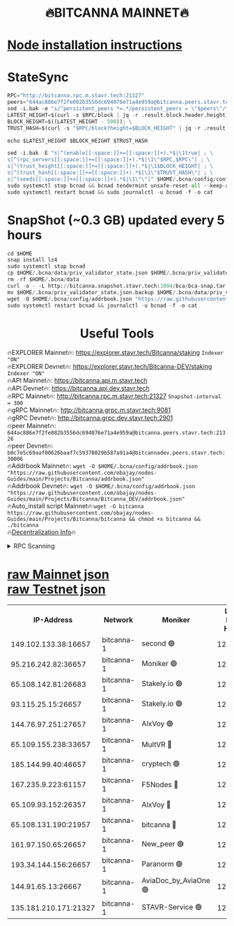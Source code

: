 <h1 align="center"> 🔥BITCANNA MAINNET🔥</h1>


[Node installation instructions](https://github.com/obajay/nodes-Guides/tree/main/Projects/Bitcanna)
=

# StateSync
```python
RPC="http://bitcanna.rpc.m.stavr.tech:21327"
peers="644ac886e7f2fe082b3556dc694076e71a4e959a@bitcanna.peers.stavr.tech:21326"
sed -i.bak -e "s/^persistent_peers *=.*/persistent_peers = \"$peers\"/" $HOME/.bcna/config/config.toml
LATEST_HEIGHT=$(curl -s $RPC/block | jq -r .result.block.header.height); \
BLOCK_HEIGHT=$((LATEST_HEIGHT - 500)); \
TRUST_HASH=$(curl -s "$RPC/block?height=$BLOCK_HEIGHT" | jq -r .result.block_id.hash)

echo $LATEST_HEIGHT $BLOCK_HEIGHT $TRUST_HASH

sed -i.bak -E "s|^(enable[[:space:]]+=[[:space:]]+).*$|\1true| ; \
s|^(rpc_servers[[:space:]]+=[[:space:]]+).*$|\1\"$RPC,$RPC\"| ; \
s|^(trust_height[[:space:]]+=[[:space:]]+).*$|\1$BLOCK_HEIGHT| ; \
s|^(trust_hash[[:space:]]+=[[:space:]]+).*$|\1\"$TRUST_HASH\"| ; \
s|^(seeds[[:space:]]+=[[:space:]]+).*$|\1\"\"|" $HOME/.bcna/config/config.toml
sudo systemctl stop bcnad && bcnad tendermint unsafe-reset-all --keep-addr-book
sudo systemctl restart bcnad && sudo journalctl -u bcnad -f -o cat
```
# SnapShot (~0.3 GB) updated every 5 hours
```python
cd $HOME
snap install lz4
sudo systemctl stop bcnad
cp $HOME/.bcna/data/priv_validator_state.json $HOME/.bcna/priv_validator_state.json.backup
rm -rf $HOME/.bcna/data
curl -o - -L http://bitcanna.snapshot.stavr.tech:1004/bca/bca-snap.tar.lz4 | lz4 -c -d - | tar -x -C $HOME/.bcna --strip-components 2
mv $HOME/.bcna/priv_validator_state.json.backup $HOME/.bcna/data/priv_validator_state.json
wget -O $HOME/.bcna/config/addrbook.json "https://raw.githubusercontent.com/obajay/nodes-Guides/main/Projects/Bitcanna/addrbook.json"
sudo systemctl restart bcnad && journalctl -u bcnad -f -o cat
```

 <h1 align="center"> Useful Tools</h1>

🔥EXPLORER Mainnet🔥:    https://explorer.stavr.tech/Bitcanna/staking          `Indexer "ON"` \
🔥EXPLORER Devnet🔥:     https://explorer.stavr.tech/Bitcanna-DEV/staking     `Indexer "ON"` \
🔥API Mainnet🔥:         https://bitcanna.api.m.stavr.tech \
🔥API Devnet🔥:          https://bitcanna.api.dev.stavr.tech \
🔥RPC Mainnet🔥:         http://bitcanna.rpc.m.stavr.tech:21327         `Snapshot-interval = 300` \
🔥gRPC Mainnet🔥:        http://bitcanna.grpc.m.stavr.tech:9081 \
🔥gRPC Devnet🔥:         http://bitcanna.grpc.dev.stavr.tech:2901 \
🔥peer Mainnet🔥:        `644ac886e7f2fe082b3556dc694076e71a4e959a@bitcanna.peers.stavr.tech:21326` \
🔥peer Devnet🔥:         `b0c7e5c69aaf00626baaf7c59370029b587a91a4@bitcannadev.peers.stavr.tech:30006` \
🔥Addrbook Mainnet🔥:    ```wget -O $HOME/.bcna/config/addrbook.json "https://raw.githubusercontent.com/obajay/nodes-Guides/main/Projects/Bitcanna/addrbook.json"``` \
🔥Addrbook Devnet🔥:    ```wget -O $HOME/.bcna/config/addrbook.json "https://raw.githubusercontent.com/obajay/nodes-Guides/main/Projects/Bitcanna/Bitcanna_DEV/addrbook.json"``` \
🔥Auto_install script Mainnet🔥:```wget -O bitcanna https://raw.githubusercontent.com/obajay/nodes-Guides/main/Projects/Bitcanna/bitcanna && chmod +x bitcanna && ./bitcanna``` \
🔥[Decentralization Info](https://github.com/obajay/StateSync-snapshots/tree/main/Projects/Bitcanna/Decentralization)🔥


<details>
<summary>RPC Scanning</summary>

<h2 align="center"> We scan nodes in real time every 4 hours. And we provide the final result of RPC endpoints.
We cannot influence the operation of these nodes in any way. </h2>


```python
If Voting Power is higher than 0 --> then the Node is a validator of the network and may be subject to attack and be a potential threat to the chain.
```
```python
We marked such validators with a red symbol
```

</details>

[raw Mainnet json](https://rpc-check.bcam.stavr.tech/bcam/rpc-bcam-result.json) \
[raw Testnet json](https://github.com/obajay/StateSync-snapshots/tree/main/Projects/Bitcanna/Rpc-Check-Testnet)
=



<table><tr><th>IP-Address</th><th>Network</th><th>Moniker</th><th>Latest Block Height</th><th>Earliest Block Height</th><th>Catching Up</th><th>Tx Index</th><th>Voting Power</th><th>Scan Time</th></tr><tr><td>149.102.133.38:16657</td><td>bitcanna-1</td><td>second 🟢</td><td>12326615</td><td>1</td><td>False</td><td>on</td><td>0</td><td>2024-01-28T07:08:04.470029072UTC</td></tr><tr><td>95.216.242.82:36657</td><td>bitcanna-1</td><td>Moniker 🟢</td><td>12326605</td><td>5776907</td><td>False</td><td>on</td><td>0</td><td>2024-01-28T07:07:04.374928740UTC</td></tr><tr><td>65.108.142.81:26683</td><td>bitcanna-1</td><td>Stakely.io 🟢</td><td>12326609</td><td>6152001</td><td>False</td><td>on</td><td>0</td><td>2024-01-28T07:07:30.589927144UTC</td></tr><tr><td>93.115.25.15:26657</td><td>bitcanna-1</td><td>Stakely.io 🟢</td><td>12326608</td><td>6520001</td><td>False</td><td>on</td><td>0</td><td>2024-01-28T07:07:24.049114310UTC</td></tr><tr><td>144.76.97.251:27657</td><td>bitcanna-1</td><td>AlxVoy 🟢</td><td>12326613</td><td>8805201</td><td>False</td><td>on</td><td>0</td><td>2024-01-28T07:07:53.862509986UTC</td></tr><tr><td>65.109.155.238:33657</td><td>bitcanna-1</td><td>MultVR 🔴</td><td>12326610</td><td>9933415</td><td>False</td><td>on</td><td>351967</td><td>2024-01-28T07:07:35.390221142UTC</td></tr><tr><td>185.144.99.40:46657</td><td>bitcanna-1</td><td>cryptech 🟢</td><td>12326604</td><td>11528001</td><td>False</td><td>on</td><td>0</td><td>2024-01-28T07:06:59.965395243UTC</td></tr><tr><td>167.235.9.223:61157</td><td>bitcanna-1</td><td>F5Nodes 🔴</td><td>12326611</td><td>12084001</td><td>False</td><td>on</td><td>570</td><td>2024-01-28T07:07:37.742252112UTC</td></tr><tr><td>65.109.93.152:26357</td><td>bitcanna-1</td><td>AlxVoy 🔴</td><td>12326615</td><td>12109301</td><td>False</td><td>on</td><td>1391754</td><td>2024-01-28T07:08:05.086576269UTC</td></tr><tr><td>65.108.131.190:21957</td><td>bitcanna-1</td><td>bitcanna 🔴</td><td>12326611</td><td>12226611</td><td>False</td><td>on</td><td>409304</td><td>2024-01-28T07:07:42.203251931UTC</td></tr><tr><td>161.97.150.65:26657</td><td>bitcanna-1</td><td>New_peer 🟢</td><td>12326609</td><td>12254001</td><td>False</td><td>on</td><td>0</td><td>2024-01-28T07:07:30.879745856UTC</td></tr><tr><td>193.34.144.156:26657</td><td>bitcanna-1</td><td>Paranorm 🟢</td><td>12326611</td><td>12271301</td><td>False</td><td>on</td><td>0</td><td>2024-01-28T07:07:42.451430869UTC</td></tr><tr><td>144.91.65.13:26667</td><td>bitcanna-1</td><td>AviaDoc_by_AviaOne 🟢</td><td>12326613</td><td>12321001</td><td>False</td><td>on</td><td>0</td><td>2024-01-28T07:07:51.137140386UTC</td></tr><tr><td>135.181.210.171:21327</td><td>bitcanna-1</td><td>STAVR-Service 🟢</td><td>12326613</td><td>12326501</td><td>False</td><td>on</td><td>0</td><td>2024-01-28T07:07:53.608561845UTC</td></tr></table>
